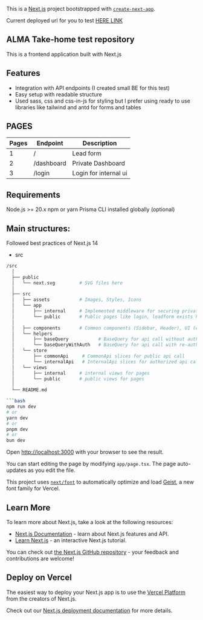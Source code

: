 This is a [Next.js](https://nextjs.org) project bootstrapped with [`create-next-app`](https://nextjs.org/docs/app/api-reference/cli/create-next-app).

Current deployed url for you to test [HERE LINK](https://alma-fe-4ufq.vercel.app/)

## ALMA Take-home test repository

This is a frontend application built with Next.js

## Features
- Integration with API endpoints (I created small BE for this test)
- Easy setup with readable structure
- Used sass, css and css-in-js for styling but I prefer using ready to use libraries like tailwind and antd for forms and tables

## PAGES

| Pages  | Endpoint      | Description           |
|--------|---------------|-----------------------|
| 1      | /             | Lead form             |
| 2      | /dashboard    | Private Dashboard     |
| 3      | /login        | Login for internal ui |

## Requirements
Node.js >= 20.x
npm or yarn
Prisma CLI installed globally (optional)

## Main structures:
Followed best practices of Next.js 14

- src

```sh
/src
  │
  ├── public
  │   └── next.svg         # SVG files here
  │
  ├── src
  │   ├── assets           # Images, Styles, Icons
  │   └── app
  │       ├── internal     # Implemented middleware for securing private, internal pages
  │       └── public       # Public pages like login, leadform exists here
  │
  │   ├── components       # Common components (Sidebar, Header), UI (widget like small components like button, spinner ...)
  │   └── helpers
  │       ├── baseQuery           # BaseQuery for api call without auth
  │       └── baseQueryWithAuth   # BaseQuery for api call with re-auth and redirection
  │   └── store
  │       ├── commonApi     # CommonApi slices for public api call
  │       └── internalApi   # InternalApi slices for authorized api call with JWT token
  │   └── views
  │       ├── internal     # internal views for pages
  │       └── public       # public views for pages
  │
  └── README.md

```bash
npm run dev
# or
yarn dev
# or
pnpm dev
# or
bun dev
```

Open [http://localhost:3000](http://localhost:3000) with your browser to see the result.

You can start editing the page by modifying `app/page.tsx`. The page auto-updates as you edit the file.

This project uses [`next/font`](https://nextjs.org/docs/app/building-your-application/optimizing/fonts) to automatically optimize and load [Geist](https://vercel.com/font), a new font family for Vercel.

## Learn More

To learn more about Next.js, take a look at the following resources:

- [Next.js Documentation](https://nextjs.org/docs) - learn about Next.js features and API.
- [Learn Next.js](https://nextjs.org/learn) - an interactive Next.js tutorial.

You can check out [the Next.js GitHub repository](https://github.com/vercel/next.js) - your feedback and contributions are welcome!

## Deploy on Vercel

The easiest way to deploy your Next.js app is to use the [Vercel Platform](https://vercel.com/new?utm_medium=default-template&filter=next.js&utm_source=create-next-app&utm_campaign=create-next-app-readme) from the creators of Next.js.

Check out our [Next.js deployment documentation](https://nextjs.org/docs/app/building-your-application/deploying) for more details.
